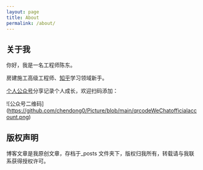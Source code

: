 ```yaml
---
layout: page
title: About
permalink: /about/
---
```


## 关于我
你好，我是一名工程师陈东。

房建施工高级工程师、[知乎](https://www.zhihu.com/people/cd789)学习领域新手。

[个人公众号](https://mp.weixin.qq.com/s/DVjbSrAKKTpNOLDXLsdguw)分享记录个人成长，欢迎扫码添加：

![公众号二维码]
(https://github.com/chendong0/Picture/blob/main/qrcodeWeChatofficialaccount.png)


## 版权声明

博客文章是我原创文章，存档于_posts 文件夹下，版权归我所有，转载请与我联系获得授权许可。
